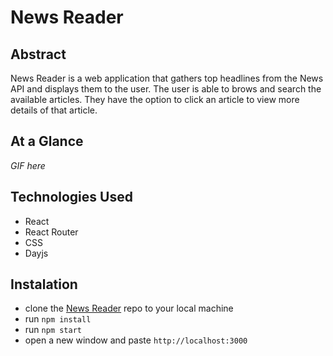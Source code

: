 # News Reader

## Abstract
News Reader is a web application that gathers top headlines from the News API and displays them to the user. The user is able to brows and search the available articles. They have the option to click an article to view more details of that article. 

## At a Glance
*GIF here*

## Technologies Used
- React
- React Router
- CSS
- Dayjs

## Instalation
- clone the [News Reader](https://github.com/Pma913/news-reader) repo to your local machine
- run `npm install`
- run `npm start`
- open a new window and paste `http://localhost:3000`
